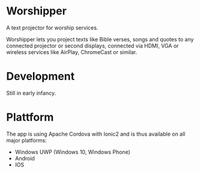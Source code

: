 # Worshipper

A text projector for worship services. 

Worshipper lets you project texts like Bible verses, songs and quotes to any 
connected projector or second displays, connected via HDMI, VGA or wireless
services like AirPlay, ChromeCast or similar.

# Development

Still in early infancy. 

# Plattform

The app is using Apache Cordova with Ionic2 and is thus available on all major 
platforms: 

- Windows UWP (Windows 10, Windows Phone)
- Android
- IOS